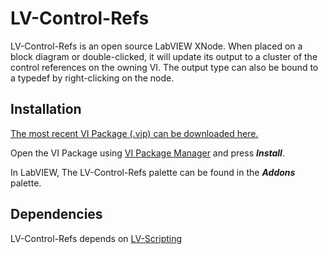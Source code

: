 LV-Control-Refs
===============

LV-Control-Refs is an open source LabVIEW XNode. When placed on a block diagram or double-clicked, it will update its output to a cluster of the control references on the owning VI. The output type can also be bound to a typedef by right-clicking on the node.

Installation
------------

[The most recent VI Package (.vip) can be downloaded here.](https://github.com/DBTaylor/lv-scripting/releases)

Open the VI Package using [VI Package Manager](http://vipm.jki.net/) and press ***Install***.

In LabVIEW, The LV-Control-Refs palette can be found in the ***Addons*** palette.

Dependencies
------------

LV-Control-Refs depends on [LV-Scripting](https://github.com/DBTaylor/lv-control-refs/releases)